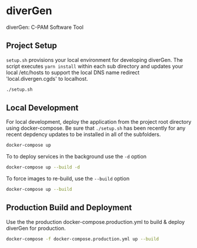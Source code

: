 # diverGen

diverGen: C-PAM Software Tool

## Project Setup

`setup.sh` provisions your local environment for developing diverGen.  The script
executes `yarn install` within each sub directory and updates your local
/etc/hosts to support the local DNS name redirect 'local.divergen.cgds' to
localhost.

```bash
./setup.sh
```

## Local Development

For local development, deploy the application from the project root directory
using docker-compose.  Be sure that `./setup.sh` has been recently for any
recent depdency updates to be installed in all of the subfolders.

```bash
docker-compose up
```

To to deploy services in the background use the `-d` option

```bash
docker-compose up --build -d
```

To force images to re-build, use the `--build` option

```bash
docker-compose up --build
```

## Production Build and Deployment

Use the the production docker-compose.production.yml to build & deploy diverGen
for production.

```bash
docker-compose -f docker-compose.production.yml up --build
```
